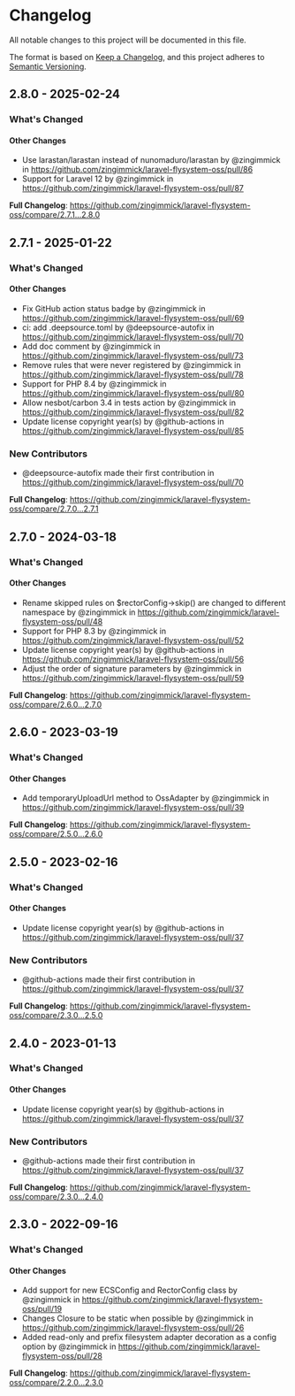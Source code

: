 # Changelog

All notable changes to this project will be documented in this file.

The format is based on [Keep a Changelog](https://keepachangelog.com/en/1.0.0/),
and this project adheres to [Semantic Versioning](https://semver.org/spec/v2.0.0.html).

<!-- changelog-linker -->
## 2.8.0 - 2025-02-24

<!-- Release notes generated using configuration in .github/release.yml at master -->
### What's Changed

#### Other Changes

* Use larastan/larastan instead of nunomaduro/larastan by @zingimmick in https://github.com/zingimmick/laravel-flysystem-oss/pull/86
* Support for Laravel 12 by @zingimmick in https://github.com/zingimmick/laravel-flysystem-oss/pull/87

**Full Changelog**: https://github.com/zingimmick/laravel-flysystem-oss/compare/2.7.1...2.8.0

## 2.7.1 - 2025-01-22

<!-- Release notes generated using configuration in .github/release.yml at master -->
### What's Changed

#### Other Changes

* Fix GitHub action status badge by @zingimmick in https://github.com/zingimmick/laravel-flysystem-oss/pull/69
* ci: add .deepsource.toml by @deepsource-autofix in https://github.com/zingimmick/laravel-flysystem-oss/pull/70
* Add doc comment by @zingimmick in https://github.com/zingimmick/laravel-flysystem-oss/pull/73
* Remove rules that were never registered by @zingimmick in https://github.com/zingimmick/laravel-flysystem-oss/pull/78
* Support for PHP 8.4 by @zingimmick in https://github.com/zingimmick/laravel-flysystem-oss/pull/80
* Allow nesbot/carbon 3.4 in tests action by @zingimmick in https://github.com/zingimmick/laravel-flysystem-oss/pull/82
* Update license copyright year(s) by @github-actions in https://github.com/zingimmick/laravel-flysystem-oss/pull/85

### New Contributors

* @deepsource-autofix made their first contribution in https://github.com/zingimmick/laravel-flysystem-oss/pull/70

**Full Changelog**: https://github.com/zingimmick/laravel-flysystem-oss/compare/2.7.0...2.7.1

## 2.7.0 - 2024-03-18

<!-- Release notes generated using configuration in .github/release.yml at master -->
### What's Changed

#### Other Changes

* Rename skipped rules on $rectorConfig->skip() are changed to different namespace by @zingimmick in https://github.com/zingimmick/laravel-flysystem-oss/pull/48
* Support for PHP 8.3 by @zingimmick in https://github.com/zingimmick/laravel-flysystem-oss/pull/52
* Update license copyright year(s) by @github-actions in https://github.com/zingimmick/laravel-flysystem-oss/pull/56
* Adjust the order of signature parameters by @zingimmick in https://github.com/zingimmick/laravel-flysystem-oss/pull/59

**Full Changelog**: https://github.com/zingimmick/laravel-flysystem-oss/compare/2.6.0...2.7.0

## 2.6.0 - 2023-03-19

<!-- Release notes generated using configuration in .github/release.yml at master -->
### What's Changed

#### Other Changes

- Add temporaryUploadUrl method to OssAdapter by @zingimmick in https://github.com/zingimmick/laravel-flysystem-oss/pull/39

**Full Changelog**: https://github.com/zingimmick/laravel-flysystem-oss/compare/2.5.0...2.6.0

## 2.5.0 - 2023-02-16

<!-- Release notes generated using configuration in .github/release.yml at master -->
### What's Changed

#### Other Changes

- Update license copyright year(s) by @github-actions in https://github.com/zingimmick/laravel-flysystem-oss/pull/37

### New Contributors

- @github-actions made their first contribution in https://github.com/zingimmick/laravel-flysystem-oss/pull/37

**Full Changelog**: https://github.com/zingimmick/laravel-flysystem-oss/compare/2.3.0...2.5.0

## 2.4.0 - 2023-01-13

<!-- Release notes generated using configuration in .github/release.yml at master -->
### What's Changed

#### Other Changes

- Update license copyright year(s) by @github-actions in https://github.com/zingimmick/laravel-flysystem-oss/pull/37

### New Contributors

- @github-actions made their first contribution in https://github.com/zingimmick/laravel-flysystem-oss/pull/37

**Full Changelog**: https://github.com/zingimmick/laravel-flysystem-oss/compare/2.3.0...2.4.0

## 2.3.0 - 2022-09-16

<!-- Release notes generated using configuration in .github/release.yml at master -->
### What's Changed

#### Other Changes

- Add support for new ECSConfig and RectorConfig class by @zingimmick in https://github.com/zingimmick/laravel-flysystem-oss/pull/19
- Changes Closure to be static when possible by @zingimmick in https://github.com/zingimmick/laravel-flysystem-oss/pull/26
- Added read-only and prefix filesystem adapter decoration as a config option by @zingimmick in https://github.com/zingimmick/laravel-flysystem-oss/pull/28

**Full Changelog**: https://github.com/zingimmick/laravel-flysystem-oss/compare/2.2.0...2.3.0
